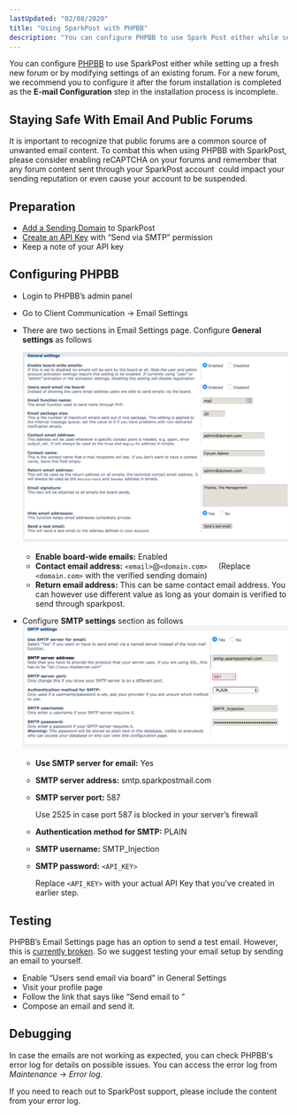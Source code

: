 ```yaml
---
lastUpdated: "02/08/2020"
title: "Using SparkPost with PHPBB"
description: "You can configure PHPBB to use Spark Post either while setting up a fresh new forum or by modifying settings of an existing forum For a new forum we recommend you to configure it after the forum installation is completed as the E mail Configuration step in the installation process..."
---
```


You can configure [PHPBB](https://www.phpbb.com/) to use SparkPost either while setting up a fresh new forum or by modifying settings of an existing forum. For a new forum, we recommend you to configure it after the forum installation is completed as the **E-mail Configuration** step in the installation process is incomplete.

## Staying Safe With Email And Public Forums

It is important to recognize that public forums are a common source of unwanted email content. To combat this when using PHPBB with SparkPost, please consider enabling reCAPTCHA on your forums and remember that any forum content sent through your SparkPost account  could impact your sending reputation or even cause your account to be suspended.

## Preparation

* [Add a Sending Domain](https://www.sparkpost.com/docs/getting-started/getting-started-sparkpost/#preparing-your-from-address) to SparkPost
* [Create an API Key](https://www.sparkpost.com/docs/getting-started/create-api-keys/) with “Send via SMTP” permission
* Keep a note of your API key

## Configuring PHPBB

* Login to PHPBB’s admin panel
* ​Go to Client Communication -> Email Settings
* There are two sections in Email Settings page. Configure **General** **settings** as follows​

    ![](media/phpbb/phpbb-general-settings.png)

    * **Enable board-wide emails:** Enabled
    * **Contact email address:** `<email>`@`<domain.com>`
    (Replace `<domain.com>` with the verified sending domain)
    * **Return email address:** This can be same contact email address. You can however use different value as long as your domain is verified to send through sparkpost.

* Configure **SMTP settings** section as follows![](media/phpbb/phpbb-smtp-settings.png)

    * **Use SMTP server for email:** Yes
    * **SMTP server address:** smtp.sparkpostmail.com
    * **SMTP server port:** 587

        Use 2525 in case port 587 is blocked in your server’s firewall

    * **Authentication method for SMTP:** PLAIN
    * **SMTP username:** SMTP_Injection
    * **SMTP password:** `<API_KEY>`

        Replace `<API_KEY>` with your actual API Key that you’ve created in earlier step. 

## Testing

PHPBB’s Email Settings page has an option to send a test email. However, this is [currently broken](https://tracker.phpbb.com/browse/PHPBB3-14913). So we suggest testing your email setup by sending an email to yourself. 

* Enable “Users send email via board” in General Settings
* Visit your profile page
* Follow the link that says like “Send email to <username>”
* Compose an email and send it. 

## Debugging

In case the emails are not working as expected, you can check PHPBB's error log for details on possible issues. You can access the error log from *Maintenance* -> *Error log*. 

If you need to reach out to SparkPost support, please include the content from your error log.
